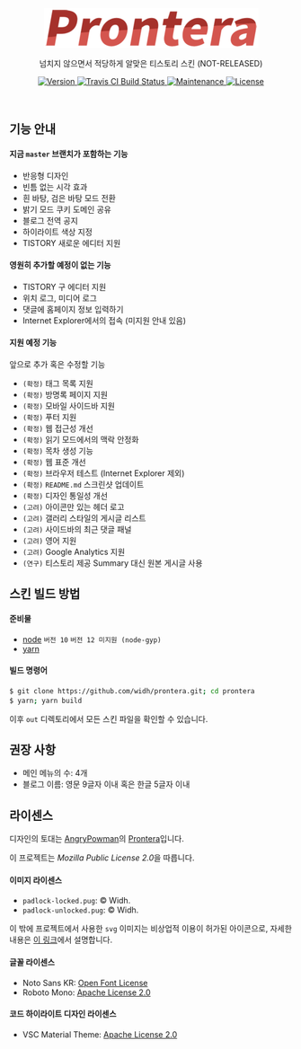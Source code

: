 <p align='center'>
  <img alt='Prontera' src='./prontera.png'>
</p>

<p align='center'>넘치지 않으면서 적당하게 알맞은 티스토리 스킨 (NOT-RELEASED)</p>

<p align='center'>
  <a href="https://github.com/widh/prontera/blob/master/package.json">
    <img alt='Version' src='https://img.shields.io/github/package-json/v/widh/prontera.svg?style=flat-square'>
  </a>
  <a href="https://travis-ci.com/widh/prontera">
    <img alt='Travis CI Build Status' src='https://img.shields.io/travis/com/widh/prontera.svg?style=flat-square'>
  </a>
  <a href="https://widh.me/">
    <img alt='Maintenance' src='https://img.shields.io/maintenance/yes/2019.svg?style=flat-square'>
  </a>
  <a href="https://www.mozilla.org/en-US/MPL/2.0/">
    <img alt='License' src='https://img.shields.io/github/license/widh/prontera.svg?style=flat-square'>
  </a>
</p>

<br>

## 기능 안내

#### 지금 `master` 브랜치가 포함하는 기능

+ 반응형 디자인
+ 빈틈 없는 시각 효과
+ 흰 바탕, 검은 바탕 모드 전환
+ 밝기 모드 쿠키 도메인 공유
+ 블로그 전역 공지
+ 하이라이트 색상 지정
+ TISTORY 새로운 에디터 지원

#### 영원히 추가할 예정이 없는 기능

+ TISTORY 구 에디터 지원
+ 위치 로그, 미디어 로그
+ 댓글에 홈페이지 정보 입력하기
+ Internet Explorer에서의 접속 (미지원 안내 있음)

#### 지원 예정 기능

앞으로 추가 혹은 수정할 기능

+ `(확정)` 태그 목록 지원
+ `(확정)` 방명록 페이지 지원
+ `(확정)` 모바일 사이드바 지원
+ `(확정)` 푸터 지원
+ `(확정)` 웹 접근성 개선
+ `(확정)` 읽기 모드에서의 맥락 안정화
+ `(확정)` 목차 생성 기능
+ `(확정)` 웹 표준 개선
+ `(확정)` 브라우저 테스트 (Internet Explorer 제외)
+ `(확정)` `README.md` 스크린샷 업데이트
+ `(확정)` 디자인 통일성 개선
+ `(고려)` 아이콘만 있는 헤더 로고
+ `(고려)` 갤러리 스타일의 게시글 리스트
+ `(고려)` 사이드바의 최근 댓글 패널
+ `(고려)` 영어 지원
+ `(고려)` Google Analytics 지원
+ `(연구)` 티스토리 제공 Summary 대신 원본 게시글 사용


## 스킨 빌드 방법

#### 준비물

+ [node](https://nodejs.org/ko/) `버전 10` `버전 12 미지원 (node-gyp)`
+ [yarn](https://yarnpkg.com/lang/en/)

#### 빌드 명령어

```sh
$ git clone https://github.com/widh/prontera.git; cd prontera
$ yarn; yarn build
```

이후 `out` 디렉토리에서 모든 스킨 파일을 확인할 수 있습니다.


## 권장 사항

+ 메인 메뉴의 수: 4개
+ 블로그 이름: 영문 9글자 이내 혹은 한글 5글자 이내


## 라이센스

디자인의 토대는 [AngryPowman](https://github.com/AngryPowman)의 [Prontera](https://github.com/AngryPowman/hexo-theme-prontera)입니다.

이 프로젝트는 *Mozilla Public License 2.0*을 따릅니다.

#### 이미지 라이센스

- `padlock-locked.pug`: &copy; Widh.
- `padlock-unlocked.pug`: &copy; Widh.

이 밖에 프로젝트에서 사용한 `svg` 이미지는 비상업적 이용이 허가된 아이콘으로, 자세한 내용은 [이 링크](https://www.svgrepo.com/info/licensing)에서 설명합니다.

#### 글꼴 라이센스

- Noto Sans KR: [Open Font License](http://scripts.sil.org/cms/scripts/page.php?site_id=nrsi&id=OFL_web)
- Roboto Mono: [Apache License 2.0](http://www.apache.org/licenses/LICENSE-2.0)

#### 코드 하이라이트 디자인 라이센스

- VSC Material Theme: [Apache License 2.0](http://www.apache.org/licenses/LICENSE-2.0)
